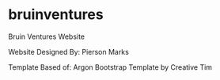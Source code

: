 # bruinventures
Bruin Ventures Website

Website Designed By: Pierson Marks

Template Based of: Argon Bootstrap Template by Creative Tim

